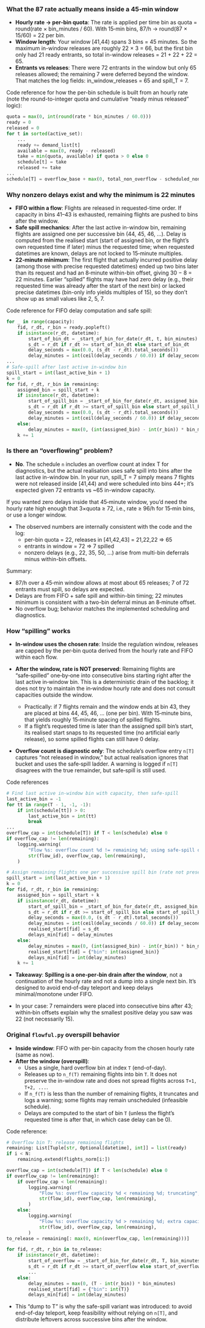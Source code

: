 ### What the 87 rate actually means inside a 45‑min window
- **Hourly rate → per-bin quota**: The rate is applied per time bin as quota = round(rate × bin_minutes / 60). With 15‑min bins, 87/h → round(87 × 15/60) = 22 per bin.
- **Window length**: Your window [41,44) spans 3 bins = 45 minutes. So the maximum in-window releases are roughly 22 × 3 = 66, but the first bin only had 21 ready entrants, so total in-window releases = 21 + 22 + 22 = 65.
- **Entrants vs releases**: There were 72 entrants in the window but only 65 releases allowed; the remaining 7 were deferred beyond the window. That matches the log fields: in_window_releases = 65 and spill_T = 7.

Code reference for how the per-bin schedule is built from an hourly rate (note the round-to-integer quota and cumulative “ready minus released” logic):
```649:665:/mnt/d/project-tailwind/src/parrhesia/flow_agent/rate_finder.py
quota = max(0, int(round(rate * bin_minutes / 60.0)))
ready = 0
released = 0
for t in sorted(active_set):
    ...
    ready += demand_list[t]
    available = max(0, ready - released)
    take = min(quota, available) if quota > 0 else 0
    schedule[t] = take
    released += take
...
schedule[T] = overflow_base + max(0, total_non_overflow - scheduled_non_overflow)
```

### Why nonzero delays exist and why the minimum is 22 minutes
- **FIFO within a flow**: Flights are released in requested-time order. If capacity in bins 41–43 is exhausted, remaining flights are pushed to bins after the window.
- **Safe spill mechanics**: After the last active in-window bin, remaining flights are assigned one per successive bin (44, 45, 46, …). Delay is computed from the realised start (start of assigned bin, or the flight’s own requested time if later) minus the requested time; when requested datetimes are known, delays are not locked to 15‑minute multiples.
- **22‑minute minimum**: The first flight that actually incurred positive delay (among those with precise requested datetimes) ended up two bins later than its request and had an 8‑minute within-bin offset, giving 30 − 8 = 22 minutes. Earlier “spilled” flights may have had zero delay (e.g., their requested time was already after the start of the next bin) or lacked precise datetimes (bin-only info yields multiples of 15), so they don’t show up as small values like 2, 5, 7.

Code reference for FIFO delay computation and safe spill:
```323:385:/mnt/d/project-tailwind/src/parrhesia/fcfs/flowful_safespill.py
for _ in range(capacity):
    fid, r_dt, r_bin = ready.popleft()
    if isinstance(r_dt, datetime):
        start_of_bin_dt = _start_of_bin_for_date(r_dt, t, bin_minutes)
        s_dt = r_dt if r_dt >= start_of_bin_dt else start_of_bin_dt
        delay_seconds = max(0.0, (s_dt - r_dt).total_seconds())
        delay_minutes = int(ceil(delay_seconds / 60.0)) if delay_seconds > 0 else 0
...
# Safe-spill after last active in-window bin
spill_start = int(last_active_bin + 1)
k = 0
for fid, r_dt, r_bin in remaining:
    assigned_bin = spill_start + k
    if isinstance(r_dt, datetime):
        start_of_spill_bin = _start_of_bin_for_date(r_dt, assigned_bin, bin_minutes)
        s_dt = r_dt if r_dt >= start_of_spill_bin else start_of_spill_bin
        delay_seconds = max(0.0, (s_dt - r_dt).total_seconds())
        delay_minutes = int(ceil(delay_seconds / 60.0)) if delay_seconds > 0 else 0
    else:
        delay_minutes = max(0, (int(assigned_bin) - int(r_bin)) * bin_minutes)
    k += 1
```

### Is there an “overflowing” problem?
- **No**. The schedule `n` includes an overflow count at index T for diagnostics, but the actual realisation uses safe spill into bins after the last active in-window bin. In your run, spill_T = 7 simply means 7 flights were not released inside [41,44) and were scheduled into bins 44+; it’s expected given 72 entrants vs ~65 in-window capacity.

If you wanted zero delays inside that 45‑minute window, you’d need the hourly rate high enough that 3×quota ≥ 72, i.e., rate ≥ 96/h for 15‑min bins, or use a longer window.

- The observed numbers are internally consistent with the code and the log:
  - per-bin quota = 22, releases in [41,42,43] = 21,22,22 ⇒ 65
  - entrants in window = 72 ⇒ 7 spilled
  - nonzero delays (e.g., 22, 35, 50, …) arise from multi-bin deferrals minus within-bin offsets.

Summary:
- 87/h over a 45‑min window allows at most about 65 releases; 7 of 72 entrants must spill, so delays are expected.
- Delays are from FIFO + safe spill and within-bin timing; 22 minutes minimum is consistent with a two-bin deferral minus an 8‑minute offset.
- No overflow bug; behavior matches the implemented scheduling and diagnostics.

### How “spilling” works
- **In-window uses the chosen rate**: Inside the regulation window, releases are capped by the per‑bin quota derived from the hourly rate and FIFO within each flow.

- **After the window, rate is NOT preserved**: Remaining flights are “safe‑spilled” one‑by‑one into consecutive bins starting right after the last active in‑window bin. This is a deterministic drain of the backlog; it does not try to maintain the in‑window hourly rate and does not consult capacities outside the window.
  - Practically: if 7 flights remain and the window ends at bin 43, they are placed at bins 44, 45, 46, … (one per bin). With 15‑minute bins, that yields roughly 15‑minute spacing of spilled flights.
  - If a flight’s requested time is later than the assigned spill bin’s start, its realised start snaps to its requested time (no artificial early release), so some spilled flights can still have 0 delay.

- **Overflow count is diagnostic only**: The schedule’s overflow entry `n[T]` captures “not released in window,” but actual realisation ignores that bucket and uses the safe‑spill ladder. A warning is logged if `n[T]` disagrees with the true remainder, but safe‑spill is still used.

Code references
```346:385:/mnt/d/project-tailwind/src/parrhesia/fcfs/flowful_safespill.py
# Find last active in-window bin with capacity, then safe-spill
last_active_bin = -1
for tt in range(T - 1, -1, -1):
    if int(schedule[tt]) > 0:
        last_active_bin = int(tt)
        break
...
overflow_cap = int(schedule[T]) if T < len(schedule) else 0
if overflow_cap != len(remaining):
    logging.warning(
        "Flow %s: overflow count %d != remaining %d; using safe-spill distribution",
        str(flow_id), overflow_cap, len(remaining),
    )

# Assign remaining flights one per successive spill bin (rate not preserved)
spill_start = int(last_active_bin + 1)
k = 0
for fid, r_dt, r_bin in remaining:
    assigned_bin = spill_start + k
    if isinstance(r_dt, datetime):
        start_of_spill_bin = _start_of_bin_for_date(r_dt, assigned_bin, bin_minutes)
        s_dt = r_dt if r_dt >= start_of_spill_bin else start_of_spill_bin
        delay_seconds = max(0.0, (s_dt - r_dt).total_seconds())
        delay_minutes = int(ceil(delay_seconds / 60.0)) if delay_seconds > 0 else 0
        realised_start[fid] = s_dt
        delays_min[fid] = delay_minutes
    else:
        delay_minutes = max(0, (int(assigned_bin) - int(r_bin)) * bin_minutes)
        realised_start[fid] = {"bin": int(assigned_bin)}
        delays_min[fid] = int(delay_minutes)
    k += 1
```

- **Takeaway**: **Spilling is a one‑per‑bin drain after the window**, not a continuation of the hourly rate and not a dump into a single next bin. It’s designed to avoid end‑of‑day teleport and keep delays minimal/monotone under FIFO.

- In your case: 7 remainders were placed into consecutive bins after 43; within‑bin offsets explain why the smallest positive delay you saw was 22 (not necessarily 15).

### Original `flowful.py` overspill behavior
- **Inside window**: FIFO with per-bin capacity from the chosen hourly rate (same as now).
- **After the window (overspill)**:
  - Uses a single, hard overflow bin at index `T` (end-of-day).
  - Releases up to `n_f(T)` remaining flights into bin `T`. It does not preserve the in-window rate and does not spread flights across `T+1, T+2, ...`.
  - If `n_f(T)` is less than the number of remaining flights, it truncates and logs a warning; some flights may remain unscheduled (infeasible schedule).
  - Delays are computed to the start of bin `T` (unless the flight’s requested time is after that, in which case delay can be 0).

Code reference:
```339:370:/mnt/d/project-tailwind/src/parrhesia/fcfs/flowful.py
# Overflow bin T: release remaining flights
remaining: List[Tuple[str, Optional[datetime], int]] = list(ready)
if i < N:
    remaining.extend(flights_norm[i:])

overflow_cap = int(schedule[T]) if T < len(schedule) else 0
if overflow_cap != len(remaining):
    if overflow_cap < len(remaining):
        logging.warning(
            "Flow %s: overflow capacity %d < remaining %d; truncating",
            str(flow_id), overflow_cap, len(remaining),
        )
    else:
        logging.warning(
            "Flow %s: overflow capacity %d > remaining %d; extra capacity unused",
            str(flow_id), overflow_cap, len(remaining),
        )
to_release = remaining[: max(0, min(overflow_cap, len(remaining)))]

for fid, r_dt, r_bin in to_release:
    if isinstance(r_dt, datetime):
        start_of_overflow = _start_of_bin_for_date(r_dt, T, bin_minutes)
        s_dt = r_dt if r_dt >= start_of_overflow else start_of_overflow
        ...
    else:
        delay_minutes = max(0, (T - int(r_bin)) * bin_minutes)
        realised_start[fid] = {"bin": int(T)}
        delays_min[fid] = int(delay_minutes)
```

- This “dump to T” is why the safe-spill variant was introduced: to avoid end-of-day teleport, keep feasibility without relying on `n[T]`, and distribute leftovers across successive bins after the window.
